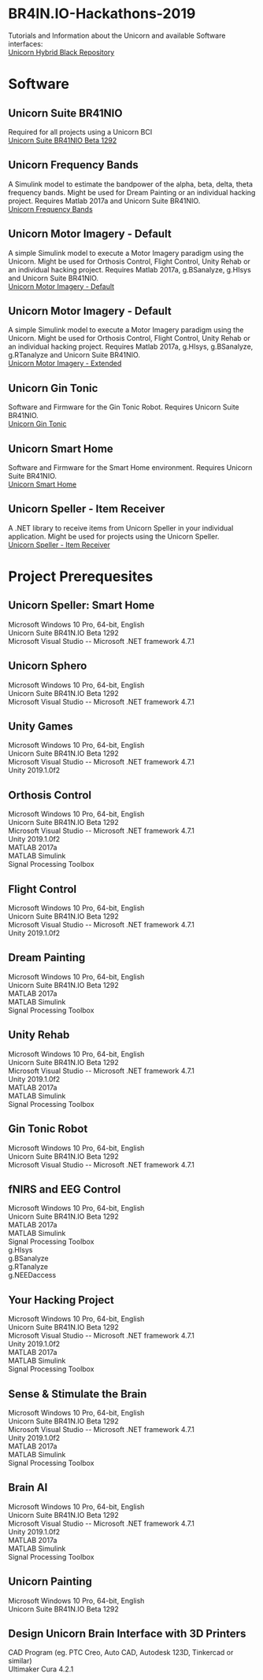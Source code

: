 # BR4IN.IO-Hackathons-2019
Tutorials and Information about the Unicorn and available Software interfaces:<br/>
[Unicorn Hybrid Black Repository](https://github.com/unicorn-bi/Unicorn-Suite-Hybrid-Black)

# Software
## Unicorn Suite BR41NIO
Required for all projects using a Unicorn BCI<br/>
[Unicorn Suite BR41NIO Beta 1292](https://www.unicorn-bi.com/wp-content/uploads/2019/HackathonSoftware2019/Unicorn%20Suite%20BR41NIO%20BETA%201292.zip)

## Unicorn Frequency Bands
A Simulink model to estimate the bandpower of the alpha, beta, delta, theta frequency bands. Might be used for Dream Painting or an individual hacking project. Requires Matlab 2017a and Unicorn Suite BR41NIO.<br/>
[Unicorn Frequency Bands](https://www.unicorn-bi.com/wp-content/uploads/2019/HackathonSoftware2019/Frequency%20Bands.zip)

## Unicorn Motor Imagery - Default
A simple Simulink model to execute a Motor Imagery paradigm using the Unicorn. Might be used for Orthosis Control, Flight Control, Unity Rehab or an individual hacking project. Requires Matlab 2017a, g.BSanalyze, g.HIsys and Unicorn Suite BR41NIO.<br/>
[Unicorn Motor Imagery - Default](https://www.unicorn-bi.com/wp-content/uploads/2019/HackathonSoftware2019/Motor%20Imagery%20Default.zip)

## Unicorn Motor Imagery - Default
A simple Simulink model to execute a Motor Imagery paradigm using the Unicorn. Might be used for Orthosis Control, Flight Control, Unity Rehab or an individual hacking project. Requires Matlab 2017a, g.HIsys, g.BSanalyze, g.RTanalyze and Unicorn Suite BR41NIO.<br/>
[Unicorn Motor Imagery - Extended](https://www.unicorn-bi.com/wp-content/uploads/2019/HackathonSoftware2019/Motor%20Imagery%20Extended.zip)

## Unicorn Gin Tonic
Software and Firmware for the Gin Tonic Robot. Requires Unicorn Suite BR41NIO.<br/>
[Unicorn Gin Tonic](https://www.unicorn-bi.com/wp-content/uploads/2019/HackathonSoftware2019/Unicorn%20GinTonic.zip)

## Unicorn Smart Home
Software and Firmware for the Smart Home environment. Requires Unicorn Suite BR41NIO.<br/>
[Unicorn Smart Home](https://www.unicorn-bi.com/wp-content/uploads/2019/HackathonSoftware2019/Unicorn%20SmartHome.zip)

## Unicorn Speller - Item Receiver
A .NET library to receive items from Unicorn Speller in your individual application. Might be used for projects using the Unicorn Speller.<br/>
[Unicorn Speller - Item Receiver](https://www.unicorn-bi.com/wp-content/uploads/2019/HackathonSoftware2019/Unicorn%20Speller%20(ItemReceiver).zip)

# Project Prerequesites
## Unicorn Speller: Smart Home
Microsoft Windows 10 Pro, 64-bit, English<br/>
Unicorn Suite BR41N.IO Beta 1292<br/>
Microsoft Visual Studio -- Microsoft .NET framework 4.7.1<br/>

## Unicorn Sphero
Microsoft Windows 10 Pro, 64-bit, English<br/>
Unicorn Suite BR41N.IO Beta 1292<br/>
Microsoft Visual Studio -- Microsoft .NET framework 4.7.1<br/>

## Unity Games
Microsoft Windows 10 Pro, 64-bit, English<br/>
Unicorn Suite BR41N.IO Beta 1292<br/>
Microsoft Visual Studio -- Microsoft .NET framework 4.7.1<br/>
Unity 2019.1.0f2</br>

## Orthosis Control
Microsoft Windows 10 Pro, 64-bit, English<br/>
Unicorn Suite BR41N.IO Beta 1292<br/>
Microsoft Visual Studio -- Microsoft .NET framework 4.7.1<br/>
Unity 2019.1.0f2<br/>
MATLAB 2017a<br/>
MATLAB Simulink<br/>
Signal Processing Toolbox<br/>

## Flight Control
Microsoft Windows 10 Pro, 64-bit, English<br/>
Unicorn Suite BR41N.IO Beta 1292<br/>
Microsoft Visual Studio -- Microsoft .NET framework 4.7.1<br/>
Unity 2019.1.0f2<br/>

## Dream Painting
Microsoft Windows 10 Pro, 64-bit, English<br/>
Unicorn Suite BR41N.IO Beta 1292<br/>
MATLAB 2017a<br/>
MATLAB Simulink<br/>
Signal Processing Toolbox<br/>

## Unity Rehab
Microsoft Windows 10 Pro, 64-bit, English<br/>
Unicorn Suite BR41N.IO Beta 1292<br/>
Microsoft Visual Studio -- Microsoft .NET framework 4.7.1<br/>
Unity 2019.1.0f2<br/>
MATLAB 2017a<br/>
MATLAB Simulink<br/>
Signal Processing Toolbox<br/>

## Gin Tonic Robot
Microsoft Windows 10 Pro, 64-bit, English<br/>
Unicorn Suite BR41N.IO Beta 1292<br/>
Microsoft Visual Studio -- Microsoft .NET framework 4.7.1<br/>

## fNIRS and EEG Control
Microsoft Windows 10 Pro, 64-bit, English<br/>
Unicorn Suite BR41N.IO Beta 1292<br/>
MATLAB 2017a<br/>
MATLAB Simulink<br/>
Signal Processing Toolbox<br/>
g.HIsys<br/>
g.BSanalyze<br/>
g.RTanalyze<br/>
g.NEEDaccess<br/>

## Your Hacking Project
Microsoft Windows 10 Pro, 64-bit, English<br/>
Unicorn Suite BR41N.IO Beta 1292<br/>
Microsoft Visual Studio -- Microsoft .NET framework 4.7.1<br/>
Unity 2019.1.0f2<br/>
MATLAB 2017a<br/>
MATLAB Simulink<br/>
Signal Processing Toolbox<br/>

## Sense & Stimulate the Brain
Microsoft Windows 10 Pro, 64-bit, English<br/>
Unicorn Suite BR41N.IO Beta 1292<br/>
Microsoft Visual Studio -- Microsoft .NET framework 4.7.1<br/>
Unity 2019.1.0f2<br/>
MATLAB 2017a<br/>
MATLAB Simulink<br/>
Signal Processing Toolbox<br/>

## Brain AI
Microsoft Windows 10 Pro, 64-bit, English<br/>
Unicorn Suite BR41N.IO Beta 1292<br/>
Microsoft Visual Studio -- Microsoft .NET framework 4.7.1<br/>
Unity 2019.1.0f2<br/>
MATLAB 2017a<br/>
MATLAB Simulink<br/>
Signal Processing Toolbox<br/>

## Unicorn Painting
Microsoft Windows 10 Pro, 64-bit, English<br/>
Unicorn Suite BR41N.IO Beta 1292<br/>

## Design Unicorn Brain Interface with 3D Printers
CAD Program (eg. PTC Creo, Auto CAD, Autodesk 123D, Tinkercad or similar)<br/>
Ultimaker Cura 4.2.1<br/>
